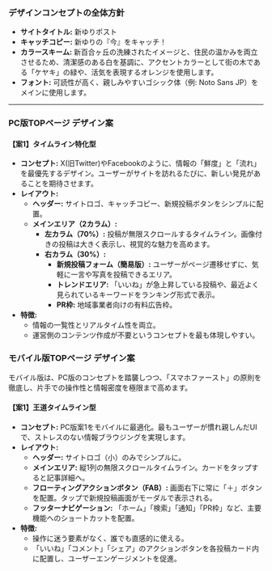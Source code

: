 ### **デザインコンセプトの全体方針**

  * **サイトタイトル:** 新ゆりポスト
  * **キャッチコピー:** 新ゆりの『今』をキャッチ！
  * **カラースキーム:** 新百合ヶ丘の洗練されたイメージと、住民の温かみを両立させるため、清潔感のある白を基調に、アクセントカラーとして街の木である「ケヤキ」の緑や、活気を表現するオレンジを使用します。
  * **フォント:** 可読性が高く、親しみやすいゴシック体（例: Noto Sans JP）をメインに使用します。

-----

### **PC版TOPページ デザイン案**

#### **【案1】タイムライン特化型**

  * **コンセプト:** X(旧Twitter)やFacebookのように、情報の「鮮度」と「流れ」を最優先するデザイン。ユーザーがサイトを訪れるたびに、新しい発見があることを期待させます。
  * **レイアウト:**
      * **ヘッダー:** サイトロゴ、キャッチコピー、新規投稿ボタンをシンプルに配置。
      * **メインエリア（2カラム）:**
          * **左カラム（70%）:** 投稿が無限スクロールするタイムライン。画像付きの投稿は大きく表示し、視覚的な魅力を高めます。
          * **右カラム（30%）:**
              * **新規投稿フォーム（簡易版）:** ユーザーがページ遷移せずに、気軽に一言や写真を投稿できるエリア。
              * **トレンドエリア:** 「いいね」が急上昇している投稿や、最近よく見られているキーワードをランキング形式で表示。
              * **PR枠:** 地域事業者向けの有料広告枠。
  * **特徴:**
      * 情報の一覧性とリアルタイム性を両立。
      * 運営側のコンテンツ作成が不要というコンセプトを最も体現しやすい。



### **モバイル版TOPページ デザイン案**

モバイル版は、PC版のコンセプトを踏襲しつつ、「スマホファースト」の原則を徹底し、片手での操作性と情報密度を極限まで高めます。

#### **【案1】王道タイムライン型**

  * **コンセプト:** PC版案1をモバイルに最適化。最もユーザーが慣れ親しんだUIで、ストレスのない情報ブラウジングを実現します。
  * **レイアウト:**
      * **ヘッダー:** サイトロゴ（小）のみでシンプルに。
      * **メインエリア:** 縦1列の無限スクロールタイムライン。カードをタップすると記事詳細へ。
      * **フローティングアクションボタン（FAB）:** 画面右下に常に「＋」ボタンを配置。タップで新規投稿画面がモーダルで表示される。
      * **フッターナビゲーション:** 「ホーム」「検索」「通知」「PR枠」など、主要機能へのショートカットを配置。
  * **特徴:**
      * 操作に迷う要素がなく、誰でも直感的に使える。
      * 「いいね」「コメント」「シェア」のアクションボタンを各投稿カード内に配置し、ユーザーエンゲージメントを促進。

